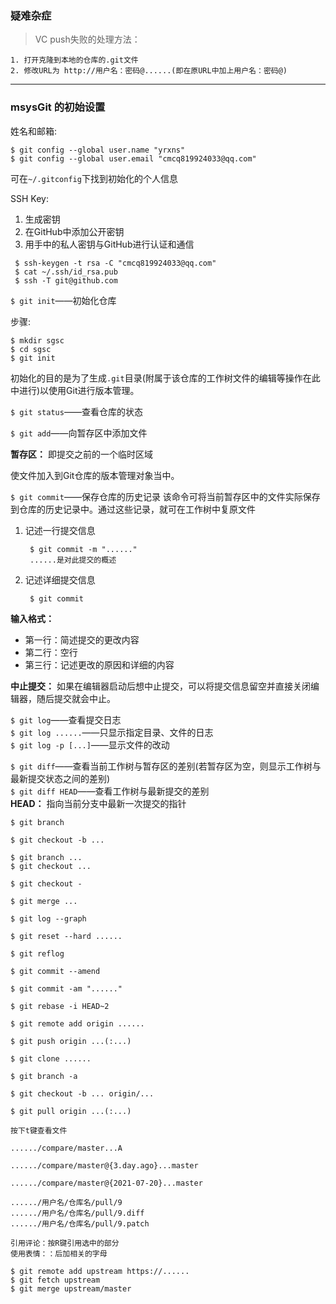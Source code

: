 ### 疑难杂症
> VC push失败的处理方法：
    
    1. 打开克隆到本地的仓库的.git文件
    2. 修改URL为 http://用户名：密码@......(即在原URL中加上用户名：密码@)
***
### msysGit 的初始设置

姓名和邮箱:

    $ git config --global user.name "yrxns"
    $ git config --global user.email "cmcq819924033@qq.com"
    
可在`~/.gitconfig`下找到初始化的个人信息
   
SSH Key:
1. 生成密钥
2. 在GitHub中添加公开密钥
3. 用手中的私人密钥与GitHub进行认证和通信  
``` 
 $ ssh-keygen -t rsa -C "cmcq819924033@qq.com"  
 $ cat ~/.ssh/id_rsa.pub
 $ ssh -T git@github.com
```  

`$ git init`——初始化仓库

步骤:

    $ mkdir sgsc
    $ cd sgsc
    $ git init
  
初始化的目的是为了生成`.git`目录(附属于该仓库的工作树文件的编辑等操作在此中进行)以使用Git进行版本管理。

`$ git status`——查看仓库的状态

`$ git add`——向暂存区中添加文件

**暂存区：** 即提交之前的一个临时区域 

使文件加入到Git仓库的版本管理对象当中。

`$ git commit`——保存仓库的历史记录
该命令可将当前暂存区中的文件实际保存到仓库的历史记录中。通过这些记录，就可在工作树中复原文件

1. 记述一行提交信息

        $ git commit -m "......"
        ......是对此提交的概述

2. 记述详细提交信息

        $ git commit  
**输入格式：**
* 第一行：简述提交的更改内容
* 第二行：空行
* 第三行：记述更改的原因和详细的内容

**中止提交：**
如果在编辑器启动后想中止提交，可以将提交信息留空并直接关闭编辑器，随后提交就会中止。

`$ git log`——查看提交日志  
`$ git log ......`——只显示指定目录、文件的日志  
`$ git log -p [...]`——显示文件的改动

`$ git diff`——查看当前工作树与暂存区的差别(若暂存区为空，则显示工作树与最新提交状态之间的差别)  
`$ git diff HEAD`——查看工作树与最新提交的差别  
**HEAD：** 指向当前分支中最新一次提交的指针

`$ git branch`

```
$ git checkout -b ...       

$ git branch ...
$ git checkout ...

$ git checkout -
```
    $ git merge ...
>
    $ git log --graph
>
    $ git reset --hard ......
>
    $ git reflog
>
    $ git commit --amend
>
    $ git commit -am "......"
>
    $ git rebase -i HEAD~2
>
    $ git remote add origin ......
>
    $ git push origin ...(:...)
>
    $ git clone ......
>
    $ git branch -a
>
    $ git checkout -b ... origin/...
>
    $ git pull origin ...(:...)
>
    按下t键查看文件
>
    ....../compare/master...A     

    ....../compare/master@{3.day.ago}...master

    ....../compare/master@{2021-07-20}...master
>
    ....../用户名/仓库名/pull/9
    ....../用户名/仓库名/pull/9.diff
    ....../用户名/仓库名/pull/9.patch
>
    引用评论：按R键引用选中的部分
    使用表情：：后加相关的字母
>
    $ git remote add upstream https://......
    $ git fetch upstream
    $ git merge upstream/master
>

    
